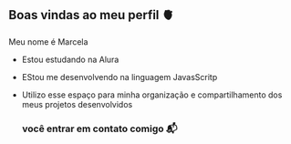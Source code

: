 ## Boas vindas ao meu perfil 🫀

Meu nome é Marcela

- Estou estudando na Alura
- EStou me desenvolvendo na linguagem JavasScritp
- Utilizo esse espaço para minha organização e compartilhamento dos meus projetos desenvolvidos

  ### você entrar em contato comigo 📬

  
